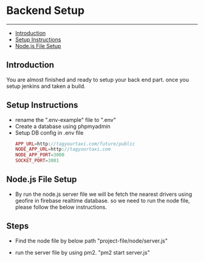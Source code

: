 # Backend Setup

---

- [Introduction](#section-1)
- [Setup Instructions](#section-2)
- [Node.js File Setup](#section-3)

<a name="section-1"></a>
## Introduction
You are almost finished and ready to setup your back end part. once you setup jenkins and taken a build.

<a name="section-2"></a>
## Setup Instructions

* rename the ".env-example" file to ".env"
* Create a database using phpmyadmin
* Setup DB config in .env file
    ```php
    APP_URL=http://tagyourtaxi.com/future/public
    NODE_APP_URL=http://tagyourtaxi.com
    NODE_APP_PORT=3000
    SOCKET_PORT=3001
    ```
<a name="section-3"></a>
## Node.js File Setup

* By run the node.js server file we will be fetch the nearest drivers using geofire in firebase realtime database. so we need to run the node file, please follow the below instructions.

## Steps

* Find the node file by below path
    "project-file/node/server.js"

* run the server file by using pm2. "pm2 start server.js"